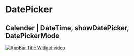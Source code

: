 # DatePicker
## Calender | DateTime, showDatePicker, DatePickerMode

[![AppBar Title Widget video](https://img.youtube.com/vi/dQ9yw5a5PJA/0.jpg)](https://youtu.be/dQ9yw5a5PJA "DatePicker, Calender | DateTime, showDatePicker, DatePickerMode")
